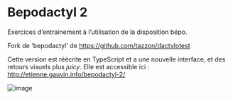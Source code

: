 # Bepodactyl 2

Exercices d’entrainement à l’utilisation de la disposition bépo.

Fork de 'bepodactyl' de https://github.com/tazzon/dactylotest

Cette version est réécrite en TypeScript et a une nouvelle interface, et des retours visuels plus _juicy_. 
Elle est accessible ici : http://etienne.gauvin.info/bepodactyl-2/

![image](https://user-images.githubusercontent.com/1438257/177002810-8793d24f-ae4f-4aee-b96e-a8a5f29f9c50.png)
